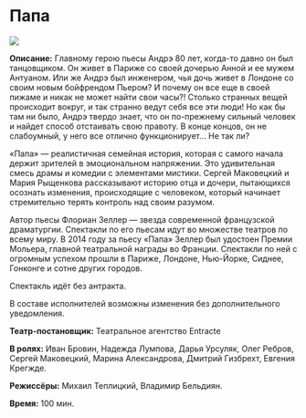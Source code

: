 # Папа
![](https://yandex-afisha.naydex.net/14Re8c086/0da3cfl8/U6_mjThrwmz7eZRKuM2KkGVaEMyski4zqHGAYiYPXj_pQqtardkW08iBsmDlWv7fF570hV9qilQfPpg_K6mM2IeO99jJirJYDv3BW_xsamWxagTJ2XPrB7mSkNOSHx9OXJFIyC77tTHb8lTnUo_7qsJb4fTev5-Rb388uxrfCgkSvtSZzO9Az4nbtOr5yigSZBxgbu8w3VNvscERE56Ov9yAaJksm-WyG3GXtNNf2yqDqTFRH29fUh6sC3gKDsldU3_mKH08s_3IenfJqPuLU7V-wZz88X5Q3BFCcsGNbr0P8pq7rir2MBmzZPXhz5vagfvw8awPPyPcrHjJCM55DLI8h-uODFK_OyqFSWj6GtJmTlGOTDCfMDzRIFLyrF_uzMJpq2xK9vEIM8XFUF6o-zPIImBfbT0Rbf-7OFltaT4iXaco7syQjBsI9zvauCiTdx1yzD7iHHJdM-NTQq1vP90DqXleWXVRCiLmd6LMyYgxqHOQ3j7ME19sa3kpzajNkK5VK_wMI_6bGcS6CzorMYbO0z0uks6wzfPTYGH-HS0Og9uK3rnUA7ujlZbivNv5IeoQcV-NzdOfHTtK2d4Z3EDfxNu-rVAdSaqG2TmLK-EHzsEsXXIuoDyzomHBrZ8-f1Bqaz76haAowOXE8u_IqSI7oHFtbSwhfD4JGKje242R37QoLd3z_tgJhNg4e6kw5U4jTK0CD0LNEcOgI949LE9BG_l-ugXzepA2FEDsmzhB6YDir_1N8B3_iiq6LnnuUB6XmxztEuzryFV6utmJwkVvom4eoR8RLkHyAGOf__7_QynpPok3U3qRREeyzanbU9kxIG9tDxAfj9jauZ46rwHNhsg8XJN_SQpleri7uqMkj2LeLlK9Qt7AUsOgrm9-nxILuE36hLP4MLWn0r76moMK8TMurR1AbQwryHkdWo5SrZaozz8hHQnZh1j6aMpSln3j3FzwTyMdsOJR4o9OH9_iifqf6hazmjKGdPJNqyjj2EFA3V-uIQ5OKHsqzXvvcg63qm2OoA16acboy0jp0wZPwT79ANxy3kIzoYCtz26c0TnrbWqFwflQZBbhX1no4wnTcI_dDtIP78i7ea44_3PcxInMLdJMmMuUevmpmWBWXdAeX9K_wb8DcnIi3H5O_4Hreo7ItDNYEfakkA0b-hMb8uDN7Q1jvT8r2Fnvq52Bzsdaze4ybzpZh8rZKYjwRDwwXt4AfkB-UQDhQFyMLEzyWhr9mBeiu5Cn5oH-yRjSGXPBLD8tAc__2RkaDstf8P9kO4yvgx0YGJaK-yr4gHb_kg-tcH_i_oES0BCuLw0PQAsIzolV0UuiJbVzb4q6M8tD8Z_u3VGPfOgYyvwZraAM9TiNDjBvyDtHyai6-GNnb1Ocz3F-oT5CYRByzd6sX_M72ww4FWGYElY3UK-o2QBboICt_K7gbH7qSXie2P2BvIUa3H5QPOmoJ_jY6gsBtw_RnB6RzWNusmEAYe3-H9zg-Vst67YAaaD09oCMyKihWDEzDB7MA9-viLmpPAi-AHxHSd7MIo6ZOqXI-UmIgAZdg-_8Eo0wPDFC40H93My-wnpanZrW4KjAFraD_rloABjAst1u7PBOv-sa2V1bLgCeZ3kcv-A_KHhECOtKKvCU3kGubICNEz7x0gOSHzzOjbPYWq4It5HK4oW3kA15K1IpEpL-jxxQbYwLSrn8Ka1hbPXbPz9wnqp4t2kbOctRJ8wD_-3Rb-IcMXJgAA3ejo_Ae-pc-KYh-YDntPHvGfjzqAKBTa4N066O2qt77CpscE42Oh5dkK_oSkcY2No6gkf-UE_OUJ3AHEIiYDKMrCxts7l7Lsn24eqxVaWTfznqYvujkL59nlAtTNjrqW2K7JHcR2hMTSMfiElFO-t7GsI1fOG8HSBc4NxgwhFyj55e_UDZGK_6tGE5Q0XkUkyLWmIbooAfb37Tn96o-wrvWN9CjfV5jg0Q_tm7xxrpSEgBJW4wDG0i3tNcYyJSEcyuXYziWnsOGjYRmAJVhRCM6migK_CjD73-EVxvyfgprfnN8o2liN5_cW3IeAS7a4l44QaeAW_MU_yw7FMholJ8rgz-sJnZbEvF8UhiZcex79uYIygh8r9eLxOP_yhK2q64j_GOJop-TXLOOevH2wvaGWKXzLIdnRF-Eh3gYQMwTL_OLBIbSZ_LpcHYEpTWw31pCVJLInJOLU5grr2bCHvu6p4CHceLn54SPJp7xhjKq-lClU4RHT5RDICsAOMi4h2-nu6yKUs-SOTTqPAFBkN926sBehPxHd9fk91_uQuq7Bk-Ic932-4_sh36WbdbKppYkFQuwc3cMfwSbaGzAGLtvK-cAduKDrj1YdhR5lRBHJkoIYkAoy9dDBMOjPnay8yrXnINdaq83SLu-QgXWql7-lLXXBHebFLuoKwhoCPDfhy-PqIKe0xalFO7kDeVAO_5ixHbE8CsXCzTjX57SCiemYwz78b4HZ0gvxm65mj7KahiRj9hb76y3tDc0eCDA76t7O_iyCoMy3Xh-DIV1qIPCuvC-fOxD3_c856vq_pKLJjvM0xFmT7Mkg95u7ToG3g6MUV-wj4NQj3ijvGAkRK-XAwMAxg7n7r2c_tQ1BeiDssaAatTYm8NvHHcrNqYe71ZX5BOpCvuvgCNC8rk-Dsp6yCWjCLdzeMPEV2jkuJA3e4PnPKLen17daG4Imfn8ky4SgMbAwDvPS_iTezZGWnt6Y4wv9SabB1yHPtIJkvoWVpiZw-TjdwhzpJ_ouGxcA88jNzi-6ttmjShCkNFNoEvOYrAeVBhb3wOQ0xP6DlKrNsugt932Az_UE15KbYp27kq4Ma_we8dIg9grZETQGKv_F7tstnJvIvF89gRRhbQronooUhxEkxPflA_bNjLSs2Y_fOfhhhuzaK8mzmXe-trKpNlL4JNPvK_I20QIOJzrc8d_1E6qE9oh8Ga4mcUUO55m8AJg2Lsrb8xTbwo23l-ixyD3IeYjc0CPbs5VDo7KAvRRP_AHf9wvzFPwkKh8g6uHH7Sejt_SrYSKUImV7H_22gxikMzbKzN4T2v2voqnVteEFy0GE2tw)

**Описание:** Главному герою пьесы Андрэ 80 лет, когда-то давно он был танцовщиком. Он живет в Париже со своей дочерью Анной и ее мужем Антуаном. Или же Андрэ был инженером, чья дочь живет в Лондоне со своим новым бойфрендом Пьером? И почему он все еще в своей пижаме и никак не может найти свои часы?! Столько странных вещей происходит вокруг, и так странно ведут себя все эти люди! Но как бы там ни было, Андрэ твердо знает, что он по-прежнему сильный человек и найдет способ отстаивать свою правоту. В конце концов, он не слабоумный, у него все отлично функционирует... Не так ли?

«Папа» — реалистичная семейная история, которая с самого начала держит зрителей в эмоциональном напряжении. Это удивительная смесь драмы и комедии с элементами мистики. Сергей Маковецкий и Мария Рыщенкова рассказывают историю отца и дочери, пытающихся осознать изменения, происходящие с человеком, который начинает стремительно терять контроль над своим разумом.

Автор пьесы Флориан Зеллер — звезда современной французской драматургии. Спектакли по его пьесам идут во множестве театров по всему миру. В 2014 году за пьесу «Папа» Зеллер был удостоен Премии Мольера, главной театральной награды во Франции. Спектакли по ней с огромным успехом прошли в Париже, Лондоне, Нью-Йорке, Сиднее, Гонконге и сотне других городов.

Спектакль идёт без антракта.

В составе исполнителей возможны изменения без дополнительного уведомления.

**Театр-постановщик:**
    Театральное агентство Entracte
    
**В ролях:**
    Иван Бровин,
    Надежда Лумпова,
    Дарья Урсуляк,
    Олег Ребров,
    Сергей Маковецкий,
    Марина Александрова,
    Дмитрий Гизбрехт,
    Евгения Крегжде.
    
**Режиссёры:**
    Михаил Теплицкий,
    Владимир Бельдиян.
    
**Время:**
    100 мин.
